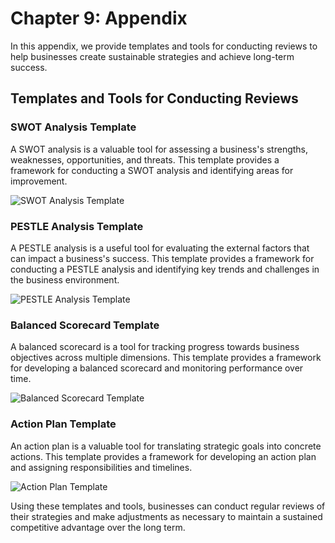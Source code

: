 Chapter 9: Appendix
===================

In this appendix, we provide templates and tools for conducting reviews to help businesses create sustainable strategies and achieve long-term success.

Templates and Tools for Conducting Reviews
------------------------------------------

### SWOT Analysis Template

A SWOT analysis is a valuable tool for assessing a business's strengths, weaknesses, opportunities, and threats. This template provides a framework for conducting a SWOT analysis and identifying areas for improvement.

![SWOT Analysis Template](https://i.imgur.com/1BqYwKz.png)

### PESTLE Analysis Template

A PESTLE analysis is a useful tool for evaluating the external factors that can impact a business's success. This template provides a framework for conducting a PESTLE analysis and identifying key trends and challenges in the business environment.

![PESTLE Analysis Template](https://i.imgur.com/UOxWJZf.png)

### Balanced Scorecard Template

A balanced scorecard is a tool for tracking progress towards business objectives across multiple dimensions. This template provides a framework for developing a balanced scorecard and monitoring performance over time.

![Balanced Scorecard Template](https://i.imgur.com/m6I2M7S.png)

### Action Plan Template

An action plan is a valuable tool for translating strategic goals into concrete actions. This template provides a framework for developing an action plan and assigning responsibilities and timelines.

![Action Plan Template](https://i.imgur.com/Q4zWCv3.png)

Using these templates and tools, businesses can conduct regular reviews of their strategies and make adjustments as necessary to maintain a sustained competitive advantage over the long term.
